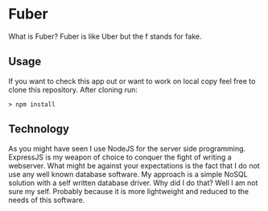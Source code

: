 # Fuber

What is Fuber?
Fuber is like Uber but the f stands for fake.

## Usage

If you want to check this app out or want to work on local copy
feel free to clone this repository. After cloning run:

```
> npm install
```

## Technology

As you might have seen I use NodeJS for the server side programming.
ExpressJS is my weapon of choice to conquer the fight of writing a webserver.
What might be against your expectations is the fact that I do not use any
well known database software. My approach is a simple NoSQL solution with a self written
database driver.
Why did I do that? Well I am not sure my self. Probably because it is more lightweight
and reduced to the needs of this software.